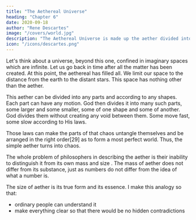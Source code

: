```yaml
---
title: "The Aethereal Universe"
heading: "Chapter 6"
date: 2020-09-18
author: "Rene Descartes"
image: "/covers/world.jpg"
description: "The Aethereal Universe is made up the aether divided into infinite parts with all sorts of motion imaginable"
icon: "/icons/descartes.png"
---
```




Let's think about a universe, beyond this one, confined in imaginary spaces which are infinite. <!-- The philosophers tell us that these spaces are infinite, and they should very well be believed, since it is they themselves who have made the spaces so.[25]  --> Let us go back in time after all the matter has been created. At this point, the aethereal has filled all. We limit our space to the distance from the earth to the distant stars. This space has nothing other than the aether. 

<!-- Yet, in order that this infinity not impede us and not embarrass us, let us not try to go all the way to the end; let us enter in only so far that we can lose from view all the creatures that God made 6,000 years ago and, after having stopped there in some fixed place, let us suppose that God creates from anew so much matter all about us that, in whatever direction our imagination can extend itself, it no longer perceives any place that is empty. -->

<!-- Although the sea is not infinite, those who are on some vessel in the middle of it can extend their view seemingly to infinity, and nevertheless there is still water beyond what they see.[26] Thus, even though our imagination seems to be able to extend itself to infinity, and this new matter is not assumed to be infinite, we can nonetheless well suppose that it fills spaces much greater than all those we shall have imagined.  -->

<!-- Indeed, in order that there be nothing in all this that you could find to blame, let us not permit our imagination to extend itself as far as it could, but let us purposely restrict it to a determinate space that is no greater, say, than the distance between the earth and the principal stars of the firmament, and let us suppose that the matter that God shall have created extends quite far beyond in all directions, out to an indefinite distance. For there is more reason, and we have much better the power, to prescribe limits to the action of our thought than to the works of God. -->

<!-- Now, since we are taking the liberty of imagining this matter to our fancy, let us attribute to it, if you will, a nature in which there is absolutely nothing that anyone cannot know as perfectly as possible. To that end, let us expressly assume that it does not have the form of earth, nor of fire, nor of air, nor any more particular form (such as wood, or a stone, or of a metal); nor does it have the qualities of being hot or cold, dry or moist, light or heavy, or of having some taste, or smell, or sound or color, or light, or suchlike, in the nature of which one could say that there is something that is not clearly known by everyone.[27]

Let us not also think, on the other hand, that our matter is that prime matter of the philosophers that has been so well stripped of all its forms and qualities that nothing more remains that can be clearly understood.[28] Let us rather conceive of it as a real, perfectly solid body, which uniformly fills the entire length, breadth, and depth of the great space at the center of which we have halted our thought. Thus, each of its parts always occupies a part of that space and is so proportioned to its size that it could not fill a larger one nor squeeze itself into a smaller one, nor (while it remains there) suffer another to find a place there. -->

This aether can be divided into any parts and according to any shapes. Each part can have any motion. God then divides it into many such parts, some larger and some smaller, some of one shape and some of another. God divides them without creating any void between them. Some move fast, some slow according to His laws. 
<!-- It is not that He thereby separates them from one another, so that there is some void in between them; rather, let us think that the entire distinction that He makes there consists in the diversity of the motions He gives to them.  -->

<!-- From the first instant that they are created, He makes some begin to move in one direction and others in another, some faster and others slower (or indeed, if you wish, not at all); thereafter, He makes them continue their motion according to the ordinary laws of nature.  -->

<!-- For God has so wondrously established these laws that, even if we suppose that He creates nothing more than what I have said, and even if He does not impose any order or proportion on it but makes of it the most confused and most disordered chaos that the poets could describe,  -->

Those laws can make the parts of that chaos untangle themselves and be arranged in the right order[29] as to form a most perfect world. <!-- , in which one will be able to see not only light, but also all the other things, both general and particular, that appear in this true world. --> Thus, the simple aether turns into chaos.  

<!-- But, before I explain this at greater length, stop again for a bit to consider that 

chaos, and note that it contains nothing that is not so perfectly known to you that you could not even pretend not to know it. 

For, as regards the qualities that I have posited there, I have, if you have noticed, supposed them to be only such as you can imagine them. And, as regards the matter from which I have composed the chaos, there is nothing simpler nor easier to know among inanimate creatures. 

The idea of that matter is so included in all those that our imagination can form that you must necessarily conceive of it or you can never imagine anything. -->

<!-- Nonetheless, because the philosophers are so subtle that they can find difficulties in things that appear extremely clear to other men, and because the memory of their prime matter (which they know to be rather difficult to conceive of) could divert them from knowledge of the matter of which I speak, I should say to them at this point that  -->


The whole problem of philosophers in describing the aether is their inability to distinguish it from its own mass <!-- own proper quantity --> and size <!-- its outward space -->. The mass of aether does not differ from its substance, just as numbers do not differ from the idea of what a number is. 

<!-- In this, however, I am willing that they think themselves correct, for I have no intention of stopping to contradict them. But they should also not find it strange if I suppose that the quantity of the matter I have described does not differ from its substance any more than number differs from the things numbered.  -->

The size of aether is its true form and its essence. I make this analogy so that:
- ordinary people can understand it
- make everything clear so that there would be no hidden contradictions


<!-- Nor should they find it strange if I conceive of its space, or the property it has of occupying space, not as an accident, but as its true form and its essence. For they cannot deny that it is quite easy to conceive of it in that way. And my plan is not to set out (as they do) the things that are in fact in the true world, but only to make up as I please from [this matter] a [world] in which there is nothing that the densest minds are not capable of conceiving, and which nevertheless could be created exactly the way I have made it up. -->

<!-- Were I to posit in this new world the least thing that is obscure, it could happen that, within that obscurity, there might be some hidden contradiction I had not perceived, and thus that, without thinking, I might suppose something impossible. Instead, being able to imagine distinctly everything I am positing there, it is certain that, even if there be no such thing in the old world, God can nevertheless create it in a new one; for it is certain that He can create everything we can imagine.[30]

 -->